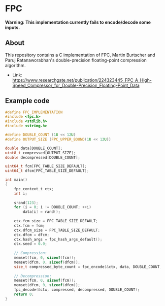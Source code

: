 # FPC
**Warning: This implementation currently fails to encode/decode some inputs.**
## About
This repository contains a C implementation of FPC, Martin Burtscher and Paruj Ratanaworabhan's double-precision floating-point compression algorithm.  
  
- Link: https://www.researchgate.net/publication/224323445_FPC_A_High-Speed_Compressor_for_Double-Precision_Floating-Point_Data
## Example code
```c
#define FPC_IMPLEMENTATION
#include <fpc.h>
#include <stdlib.h>
#include <string.h>

#define DOUBLE_COUNT (1U << 12U)
#define OUTPUT_SIZE (FPC_UPPER_BOUND(1U << 12U))

double data[DOUBLE_COUNT];
uint8_t compressed[OUTPUT_SIZE];
double decompressed[DOUBLE_COUNT];

uint64_t fcm[FPC_TABLE_SIZE_DEFAULT];
uint64_t dfcm[FPC_TABLE_SIZE_DEFAULT];

int main()
{
    fpc_context_t ctx;
    int i;
    
    srand(123);
    for (i = 0; i != DOUBLE_COUNT; ++i)
    	data[i] = rand();
        
    ctx.fcm_size = FPC_TABLE_SIZE_DEFAULT;
    ctx.fcm = fcm;
    ctx.dfcm_size = FPC_TABLE_SIZE_DEFAULT;
    ctx.dfcm = dfcm;
    ctx.hash_args = fpc_hash_args_default();
    ctx.seed = 0.0;
    
    // Compression:
    memset(fcm, 0, sizeof(fcm));
    memset(dfcm, 0, sizeof(dfcm));
    size_t compressed_byte_count = fpc_encode(&ctx, data, DOUBLE_COUNT, compressed);
    
    // Decompression:
    memset(fcm, 0, sizeof(fcm));
    memset(dfcm, 0, sizeof(dfcm));
    fpc_decode(&ctx, compressed, decompressed, DOUBLE_COUNT);
    return 0;
}
```
